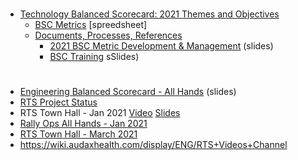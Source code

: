# 

 - [Technology Balanced Scorecard: 2021 Themes and Objectives](https://wiki.audaxhealth.com/x/oA0OBg)
	 - [BSC Metrics](https://wiki.audaxhealth.com/x/IlgfBw) [spreedsheet]
	 - [Documents, Processes, References](https://wiki.audaxhealth.com/x/og4OBg)
		 - [2021 BSC Metric Development & Management](https://docs.google.com/presentation/d/1-4TSxcw9p54Xx3Zp0nk1d_LyVCxZo1YRFHl_qIpvSe4/edit?usp=sharing) (slides)
		 - [BSC Training](https://docs.google.com/presentation/d/1rCWR_UedwoTAubVl-vK8ni4LIj_dbgH3EY03DmrqrJU/edit?usp=sharing) sSlides)
# 
* [Engineering Balanced Scorecard - All Hands](https://docs.google.com/presentation/d/1-pIkwrFE3Yx1lnyFT1p6hrSf1gCkicGPb48nO_3LcEI/edit?usp=sharing) (slides)
* [RTS Project Status](https://docs.google.com/spreadsheets/d/17O9LqcmC2hJiIO4I28kzYLmf0uj210AslM6Q4xo5Bi4/edit?usp=sharing)
* RTS Town Hall - Jan 2021 [Video](https://drive.google.com/file/d/1h973URkbKM-SjWUXH27Uvm3OSx-RXlEy/view?usp=sharing) [Slides](https://docs.google.com/presentation/d/17XkhdQtP1ThbOH_C8JYm0Zygsv0bhpPWIjnQX8BMeM4/edit?usp=sharing)
* [Rally Ops All Hands - Jan 2021](https://docs.google.com/presentation/d/1y2hgtr_9ByDm_Pnw4ZSk6fbs2w33BK6K3_YZq6isMTo/edit?usp=sharing)
* [RTS Town Hall - March 2021](https://docs.google.com/presentation/d/10fRwbL1ZmEBjE3I9qthwHyK12ygG7EEd1fuuKw1ZQIQ/edit?usp=sharing)
* https://wiki.audaxhealth.com/display/ENG/RTS+Videos+Channel
<!--stackedit_data:
eyJoaXN0b3J5IjpbLTIxMzYxNDE3ODEsLTk0NDQyMDIyMiwzMj
I3MTY5MDksOTg1ODYwNDIzXX0=
-->